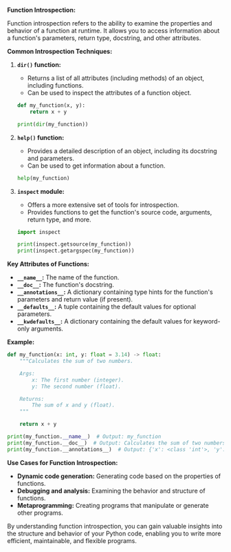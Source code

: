 **Function Introspection:**

Function introspection refers to the ability to examine the properties and behavior of a function at runtime. It allows you to access information about a function's parameters, return type, docstring, and other attributes.

**Common Introspection Techniques:**

1. **`dir()` function:**
   - Returns a list of all attributes (including methods) of an object, including functions.
   - Can be used to inspect the attributes of a function object.

   ```python
   def my_function(x, y):
       return x + y

   print(dir(my_function))
   ```

2. **`help()` function:**
   - Provides a detailed description of an object, including its docstring and parameters.
   - Can be used to get information about a function.

   ```python
   help(my_function)
   ```

3. **`inspect` module:**
   - Offers a more extensive set of tools for introspection.
   - Provides functions to get the function's source code, arguments, return type, and more.

   ```python
   import inspect

   print(inspect.getsource(my_function))
   print(inspect.getargspec(my_function))
   ```

**Key Attributes of Functions:**

- **`__name__`:** The name of the function.
- **`__doc__`:** The function's docstring.
- **`__annotations__`:** A dictionary containing type hints for the function's parameters and return value (if present).
- **`__defaults__`:** A tuple containing the default values for optional parameters.
- **`__kwdefaults__`:** A dictionary containing the default values for keyword-only arguments.

**Example:**

```python
def my_function(x: int, y: float = 3.14) -> float:
    """Calculates the sum of two numbers.

    Args:
        x: The first number (integer).
        y: The second number (float).

    Returns:
        The sum of x and y (float).
    """

    return x + y

print(my_function.__name__)  # Output: my_function
print(my_function.__doc__)  # Output: Calculates the sum of two numbers. ...
print(my_function.__annotations__)  # Output: {'x': <class 'int'>, 'y': <class 'float'>, 'return': <class 'float'>}
```

**Use Cases for Function Introspection:**

- **Dynamic code generation:** Generating code based on the properties of functions.
- **Debugging and analysis:** Examining the behavior and structure of functions.
- **Metaprogramming:** Creating programs that manipulate or generate other programs.

By understanding function introspection, you can gain valuable insights into the structure and behavior of your Python code, enabling you to write more efficient, maintainable, and flexible programs.
